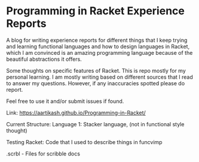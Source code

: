 # Programming in Racket Experience Reports
A blog for writing experience reports for different things that I keep trying and learning
functional languages and how to design languages in Racket, which I am convinced is an 
amazing programming language because of the beautiful abstractions it offers. 


Some thoughts on specific features of Racket. This is repo mostly for my personal learning. 
I am mostly writing based on different sources that I read to answer my questions. However,
if any inaccuracies spotted please do report. 
 

Feel free to use it and/or submit issues if found.

Link: https://aartikash.github.io/Programming-in-Racket/

Current Structure:
Language 1: Stacker language, (not in functional style thought)


Testing Racket: Code that I used to describe things in funcvimp


.scrbl - Files for scribble docs



